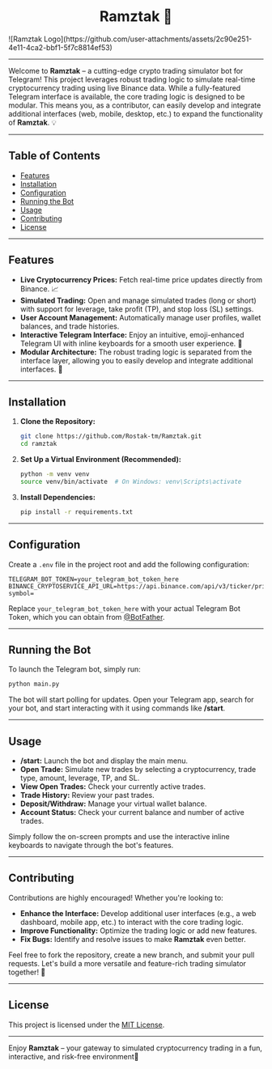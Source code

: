 <h1 align="center">Ramztak 🚀</h1>
![Ramztak Logo](https://github.com/user-attachments/assets/2c90e251-4e11-4ca2-bbf1-5f7c8814ef53)

---
Welcome to **Ramztak** – a cutting-edge crypto trading simulator bot for Telegram! This project leverages robust trading logic to simulate real-time cryptocurrency trading using live Binance data. While a fully-featured Telegram interface is available, the core trading logic is designed to be modular. This means you, as a contributor, can easily develop and integrate additional interfaces (web, mobile, desktop, etc.) to expand the functionality of **Ramztak**. 💡

---

## Table of Contents

- [Features](#features)
- [Installation](#installation)
- [Configuration](#configuration)
- [Running the Bot](#running-the-bot)
- [Usage](#usage)
- [Contributing](#contributing)
- [License](#license)

---

## Features

- **Live Cryptocurrency Prices:** Fetch real-time price updates directly from Binance. 📈
- **Simulated Trading:** Open and manage simulated trades (long or short) with support for leverage, take profit (TP), and stop loss (SL) settings.
- **User Account Management:** Automatically manage user profiles, wallet balances, and trade histories.
- **Interactive Telegram Interface:** Enjoy an intuitive, emoji-enhanced Telegram UI with inline keyboards for a smooth user experience. 📱
- **Modular Architecture:** The robust trading logic is separated from the interface layer, allowing you to easily develop and integrate additional interfaces. 🔧

---

## Installation

1. **Clone the Repository:**

   ```bash
   git clone https://github.com/Rostak-tm/Ramztak.git
   cd ramztak
   ```

2. **Set Up a Virtual Environment (Recommended):**

   ```bash
   python -m venv venv
   source venv/bin/activate  # On Windows: venv\Scripts\activate
   ```

3. **Install Dependencies:**

   ```bash
   pip install -r requirements.txt
   ```

---

## Configuration

Create a `.env` file in the project root and add the following configuration:

```env
TELEGRAM_BOT_TOKEN=your_telegram_bot_token_here
BINANCE_CRYPTOSERVICE_API_URL=https://api.binance.com/api/v3/ticker/price?symbol=
```

Replace `your_telegram_bot_token_here` with your actual Telegram Bot Token, which you can obtain from [@BotFather](https://t.me/BotFather).

---

## Running the Bot

To launch the Telegram bot, simply run:

```bash
python main.py
```

The bot will start polling for updates. Open your Telegram app, search for your bot, and start interacting with it using commands like **/start**.

---

## Usage

- **/start:** Launch the bot and display the main menu.
- **Open Trade:** Simulate new trades by selecting a cryptocurrency, trade type, amount, leverage, TP, and SL.
- **View Open Trades:** Check your currently active trades.
- **Trade History:** Review your past trades.
- **Deposit/Withdraw:** Manage your virtual wallet balance.
- **Account Status:** Check your current balance and number of active trades.

Simply follow the on-screen prompts and use the interactive inline keyboards to navigate through the bot's features.

---

## Contributing

Contributions are highly encouraged! Whether you're looking to:

- **Enhance the Interface:** Develop additional user interfaces (e.g., a web dashboard, mobile app, etc.) to interact with the core trading logic.
- **Improve Functionality:** Optimize the trading logic or add new features.
- **Fix Bugs:** Identify and resolve issues to make **Ramztak** even better.

Feel free to fork the repository, create a new branch, and submit your pull requests. Let's build a more versatile and feature-rich trading simulator together! 🤝

---

## License

This project is licensed under the [MIT License](LICENSE).

---

Enjoy **Ramztak** – your gateway to simulated cryptocurrency trading in a fun, interactive, and risk-free environment🎉
